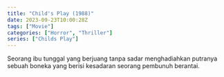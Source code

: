 ```yaml
---
title: "Child's Play (1988)"
date: 2023-09-23T10:00:28Z
tags: ["Movie"]
categories: ["Horror", "Thriller"]
series: ["Childs Play"]
---
```


Seorang ibu tunggal yang berjuang tanpa sadar menghadiahkan putranya sebuah boneka yang berisi kesadaran seorang pembunuh berantai.

  <mux-player stream-type="on-demand"
  src="https://kp3d-my.sharepoint.com/personal/ryoo_kp3d_onmicrosoft_com/_layouts/15/download.aspx?share=EfZJFZWglD5CjSqp0OY51nABZ25QV634ipdkjdvHMOn7Zw" metadata-video-title="Child's Play (1988)" prefer-playback="mse" controls>
  </mux-player>
  
  
  <script src="https://cdn.jsdelivr.net/npm/@mux/mux-player"></script>
  
   <script id="zxLPBpqsggaw401gpjBSZcXqqSernONXV2RmrZ9NaNQQ" type="application/ld+json">
 {
  "@context": "https://schema.org/",
  "@type": "VideoObject",
  "name": "Child's Play (1988)",
  "contentUrl": "https://cdn.jwplayer.com/manifests/t0vHauGw.m3u8",
  "thumbnailUrl": "https://www.themoviedb.org/t/p/original/wY0MLtuj8DptGCkntHwjVzihy4z.jpg?width=314&fit_mode=preserve&time=25",
  "uploadDate": "2023-09-23T10:00:28Z",
}

</script>